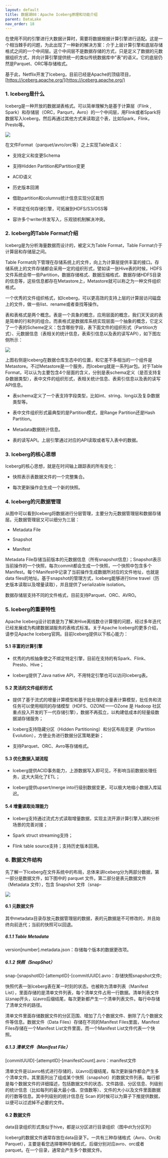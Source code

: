 ```yaml
---
layout: default
title: 数据湖08：Apache Iceberg原理和功能介绍
parent: DataLake
nav_order: 18
---
```


在使用不同的引擎进行大数据计算时，需要将数据根据计算引擎进行适配。这是一个相当棘手的问题，为此出现了一种新的解决方案：介于上层计算引擎和底层存储格式之间的一个中间层。这个中间层不是数据存储的方式，只是定义了数据的元数据组织方式，并向计算引擎提供统一的类似传统数据库中"表"的语义。它的底层仍然是Parquet、ORC等存储格式。

基于此，Netflix开发了Iceberg，目前已经是Apache的顶级项目，[https://iceberg.apache.org/](https://iceberg.apache.org/)

### 1. Iceberg是什么

Iceberg是一种开放的数据湖表格式。可以简单理解为是基于计算层（Flink , Spark）和存储层（ORC，Parqurt，Avro）的一个中间层，用Flink或者Spark将数据写入Iceberg，然后再通过其他方式来读取这个表，比如Spark，Flink，Presto等。

![](../../assets/images/DataLake/attachments/数据湖08：ApacheIceberg原理和功能介绍_image_0.png)

在文件Format（parquet/avro/orc等）之上实现Table语义：

- 支持定义和变更Schema

- 支持Hidden Partition和Partition变更

- ACID语义

- 历史版本回溯

- 借助partition和columns统计信息实现分区裁剪

- 不绑定任何存储引擎，可拓展到HDFS/S3/OSS等

- 容许多个writer并发写入，乐观锁机制解决冲突。

### 2. Iceberg的Table Format介绍

Iceberg是为分析海量数据而设计的，被定义为Table Format，Table Format介于计算层和存储层之间。

Table Format向下管理在存储系统上的文件，向上为计算层提供丰富的接口。存储系统上的文件存储都会采用一定的组织形式，譬如读一张Hive表的时候，HDFS文件系统会带一些Partition，数据存储格式、数据压缩格式、数据存储HDFS目录的信息等，这些信息都存在Metastore上，Metastore就可以称之为一种文件组织格式。

一个优秀的文件组织格式，如Iceberg，可以更高效的支持上层的计算层访问磁盘上的文件，做一些list、rename或者查找等操作。

表和表格式是两个概念。表是一个具象的概念，应用层面的概念，我们天天说的表是简单的行和列的组合。而表格式是数据库系统实现层面一个抽象的概念，它定义了一个表的Scheme定义：包含哪些字段，表下面文件的组织形式（Partition方式）、元数据信息（表相关的统计信息，表索引信息以及表的读写API），如下图左侧所示：

![](../../assets/images/DataLake/attachments/数据湖08：ApacheIceberg原理和功能介绍_image_1.png)

上图右侧是Iceberg在数据仓库生态中的位置，和它差不多相当的一个组件是Metastore。不过Metastore是一个服务，而Iceberg就是一系列jar包。对于Table Format，可以认为主要包含4个层面的含义，分别是表schema定义（是否支持复杂数据类型），表中文件的组织形式，表相关统计信息、表索引信息以及表的读写API信息。

- 表schema定义了一个表支持字段类型，比如int、string、long以及复杂数据类型等。

- 表中文件组织形式最典型的是Partition模式，是Range Partition还是Hash Partition。

- Metadata数据统计信息。

- 表的读写API。上层引擎通过对应的API读取或者写入表中的数据。

### 3. Iceberg的核心思想

Iceberg的核心思想，就是在时间轴上跟踪表的所有变化：

- 快照表示表数据文件的一个完整集合。

- 每次更新操作会生成一个新的快照。

### 4. Iceberg的元数据管理

从图中可以看到Iceberg将数据进行分层管理，主要分为元数据管理层和数据存储层。元数据管理层又可以细分为三层：

- Metadata File

- Snapshot

- Manifest

Metadata File存储当前版本的元数据信息（所有snapshot信息）；Snapshot表示当前操作的一个快照，每次commit都会生成一个快照，一个快照中包含多个Manifest。每个Manifest中记录了当前操作生成数据所对应的文件地址，也就是data files的地址。基于snapshot的管理方式，Iceberg能够进行time travel（历史版本读取以及增量读取），并且提供了serializable isolation。

数据存储层支持不同的文件格式，目前支持Parquet、ORC、AVRO。

### 5. Iceberg的重要特性

Apache Iceberg设计初衷是为了解决Hive离线数仓计算慢的问题，经过多年迭代已经发展成为构建数据湖服务的表格式标准。关于Apache Iceberg的更多介绍，请参见Apache Iceberg官网。目前Iceberg提供以下核心能力：

#### 5.1 丰富的计算引擎

- 优秀的内核抽象使之不绑定特定引擎，目前在支持的有Spark、Flink、Presto、Hive；

- Iceberg提供了Java native API，不用特定引擎也可以访问Iceberg表。

#### 5.2 灵活的文件组织形式

- 提供了基于流式的增量计算模型和基于批处理的全量表计算模型，批任务和流任务可以使用相同的存储模型（HDFS、OZONE——OZone 是 Hadoop 社区重点投入开发的下一代存储引擎），数据不再孤立，以构建低成本的轻量级数据湖存储服务；

- Iceberg支持隐藏分区（Hidden Partitioning）和分区布局变更（Partition Evolution），方便业务进行数据分区策略更新；

- 支持Parquet、ORC、Avro等存储格式。

#### 5.3 优化数据入湖流程

- Iceberg提供ACID事务能力，上游数据写入即可见，不影响当前数据处理任务，这大大简化了ETL；

- Iceberg提供upsert/merge into行级别数据变更，可以极大地缩小数据入库延迟。

#### 5.4 增量读取处理能力

- Iceberg支持通过流式方式读取增量数据，实现主流开源计算引擎入湖和分析场景的完善对接；

- Spark struct streaming支持；

- Flink table source支持；支持历史版本回溯。

### 6. 数据文件结构

先了解一下Iceberg在文件系统中的布局，总体来讲Iceberg分为两部分数据，第一部分是数据文件，如下图中的 parquet 文件。第二部分是表元数据文件（Metadata 文件），包含 Snapshot 文件（snap-

![](../../assets/images/DataLake/attachments/数据湖08：ApacheIceberg原理和功能介绍_image_2.png)

#### 6.1 元数据文件

其中metadata目录存放元数据管理层的数据，表的元数据是不可修改的，并且始终向前迭代；当前的快照可以回退。

##### 6.1.1 Table Metadata

version[number].metadata.json：存储每个版本的数据更改项。

##### 6.1.2 快照（SnapShot）

snap-[snapshotID]-[attemptID]-[commitUUID].avro：存储快照snapshot文件;

快照代表一张Iceberg表在某一时刻的状态。也被称为清单列表（Manifest List），里面存储的是清单文件列表，每个清单文件占用一行数据。清单列表文件以snap开头，以avro后缀结尾，每次更新都产生一个清单列表文件。每行中存储了清单文件的路径。

清单文件里面存储数据文件的分区范围、增加了几个数据文件、删除了几个数据文件等信息。数据文件（Data Files）存储在不同的Manifest Files里面，Manifest Files存储在一个Manifest List文件里面，而一个Manifest List文件代表一个快照。

##### 6.1.3 清单文件（Manifest File）

[commitUUID]-[attemptID]-[manifestCount].avro：manifest文件

清单文件是以avro格式进行存储的，以avro后缀结尾，每次更新操作都会产生多个清单文件。其里面列出了组成某个快照（snapshot）的数据文件列表。每行都是每个数据文件的详细描述，包括数据文件的状态、文件路径、分区信息、列级别的统计信息（比如每列的最大最小值、空值数等）、文件的大小以及文件里面数据的行数等信息。其中列级别的统计信息在 Scan 的时候可以为算子下推提供数据，以便可以过滤掉不必要的文件。

#### 6.2 数据文件

data目录组织形式类似于hive，都是以分区进行目录组织（图中dt为分区列）

Iceberg的数据文件通常存放在data目录下。一共有三种存储格式（Avro、Orc和Parquet），主要是看您选择哪种存储格式，后缀分别对应avro、orc或者parquet。在一个目录，通常会产生多个数据文件。
